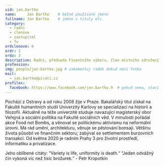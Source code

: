 ```yaml
---
uid: jan.bartko
name:     Jan Bartko  	# běžně používáné jméno
fullname: Jan Bartko  	# jméno s tituly etc.
category:
  - radni
  - clenove
  - zastupitel
  - fv
ordclenove: 6
ordr: 2
ordz: 3
description: Radní, předseda Finančního výboru, člen místního sdružení # zobrazuje se v lide
profession:
img: people/jan-bartko.jpg # zakomentuj radek dokud není fotka
mail:
  - jan.bartko@pirati.cz
profiles:
  facebook: https://www.facebook.com/jan.bartko.9  # pokud nema, staci smazat tuto radku
---
```

Pochází z Ostravy a od roku 2008 žije v Praze. Bakalářský titul získal na Fakultě humanitních studií Univerzity Karlovy se specializací na historii a filozofii. Aktuálně na téže univerzitě studuje navazující magisterský obor Veřejná a sociální politika na Fakultě sociálních věd. V minulosti pořádal akce Food not Bombs, a věnoval se politickému aktivismu na neformální úrovni. Má rád umění, architekturu, věnuje se pěstování bonsají. Většinu života působil ve finančním sektoru; zabýval se settlementem burzovních transakcí. Od května 2020 je radním Prahy 3 pro životní prostředí, informatiku a privatizace.

Jeho oblíbené citáty: 
“Variety is life, uniformity is death.“
“Jeden odvážný čin vykoná víc než tisíc brožurek.” - Petr Kropotkin 
